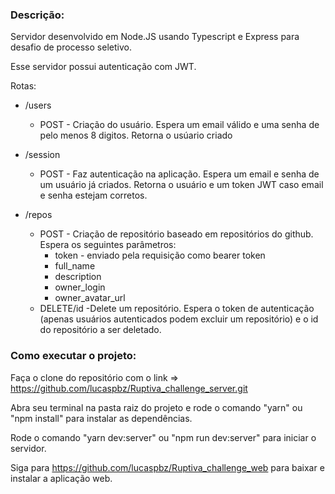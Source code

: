 ### Descrição:

Servidor desenvolvido em Node.JS usando Typescript e Express para desafio de processo seletivo.  

Esse servidor possui autenticação com JWT.  

Rotas:

* /users 
	* POST - Criação do usuário. Espera um email válido e uma senha de pelo menos 8 digitos. Retorna o usúario criado 

* /session 
	* POST - Faz autenticação na aplicação. Espera um email e senha de um usuário já criados. Retorna o usuário e um token JWT caso email e senha estejam corretos.

* /repos
	* POST - Criação de repositório baseado em repositórios do github. 
    Espera os seguintes parâmetros:
		* token - enviado pela requisição como bearer token
		* full_name
		* description
		* owner_login
		* owner_avatar_url
	* DELETE/id -Delete um repositório. Espera o token de autenticação (apenas usuários autenticados podem excluir um repositório) e o id do repositório a ser deletado.




### Como executar o projeto:

Faça o clone do repositório com o link => https://github.com/lucaspbz/Ruptiva_challenge_server.git  

Abra seu terminal na pasta raiz do projeto e rode o comando "yarn" ou "npm install" para instalar as dependências.  

Rode o comando "yarn dev:server" ou "npm run dev:server" para iniciar o servidor.  

Siga para https://github.com/lucaspbz/Ruptiva_challenge_web para baixar e instalar a aplicação web.
